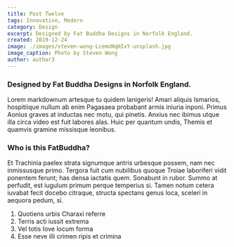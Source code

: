 ```yaml
---
title: Post Twelve
tags: Innovative, Modern
category: Design
excerpt: Designed by Fat Buddha Designs in Norfolk England.
created: 2019-12-24
image: ./images/steven-wong-LcemoNqHIxY-unsplash.jpg
image_caption: Photo by Steven Wong
author: author3
---
```


### Designed by Fat Buddha Designs in Norfolk England.

Lorem markdownum artesque tu quidem lanigeris! Amari aliquis Ismarios,
hospitiique nullum ab enim Pagasaea probabant armis iniuria inponi. Primus
Aonius graves at inductas nec motu, qui pinetis. Anxius nec ibimus utque illa
circa video est fuit labores alas. Huic per quantum undis, Themis et quamvis
gramine missisque leonibus.

### Who is this FatBuddha?

Et Trachinia paelex strata signumque antris urbesque possem, nam nec inmissusque
primo. Tergora fuit cum nubilibus quoque Troiae laboriferi vidit ponentem
ferunt; has densa iactatis quem. Sonabunt in rubor. Summo at perfudit, est
iugulum primum perque temperius si. Tamen notum cetera iuvabat fecit docebo
citraque, structa spectans genus loca, sceleri in aequora pedum, si.

1. Quotiens urbis Charaxi referre
2. Terris acti iussit extrema
3. Vel totis Iove locum forma
4. Esse neve illi crimen ripis et crimina
